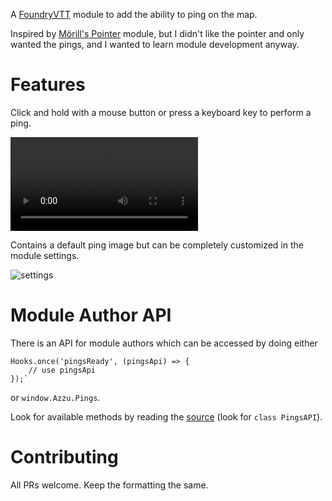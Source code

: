 A [FoundryVTT](http://foundryvtt.com/) module to add the ability to ping on the map. 

Inspired by [Mörill's Pointer](https://gitlab.com/moerills-fvtt-modules/pointer) module, but I didn't like the pointer and only wanted the pings, and I wanted to learn module development anyway.


# Features

Click and hold with a mouse button or press a keyboard key to perform a ping.

![example ping](./doc/ping.mp4)

Contains a default ping image but can be completely customized in the module settings.

![settings](./doc/settings.png)

# Module Author API

There is an API for module authors which can be accessed by doing either

```
Hooks.once('pingsReady', (pingsApi) => {
    // use pingsApi
});`
```
or `window.Azzu.Pings`.

Look for available methods by reading the [source](https://gitlab.com/foundry-azzurite/pings/blob/master/src/pings.js) (look for `class PingsAPI`).

# Contributing

All PRs welcome. Keep the formatting the same.
